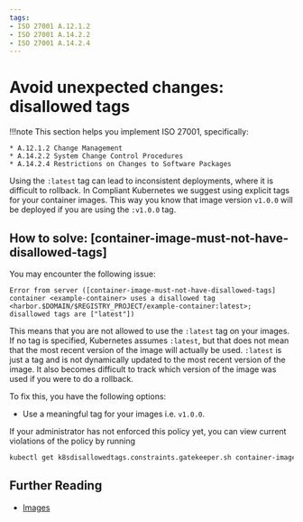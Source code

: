 ```yaml
---
tags:
- ISO 27001 A.12.1.2
- ISO 27001 A.14.2.2
- ISO 27001 A.14.2.4
---
```

# Avoid unexpected changes: disallowed tags

!!!note
    This section helps you implement ISO 27001, specifically:

    * A.12.1.2 Change Management
    * A.14.2.2 System Change Control Procedures
    * A.14.2.4 Restrictions on Changes to Software Packages

Using the `:latest` tag can lead to inconsistent deployments, where it is difficult to rollback. In Compliant Kubernetes we suggest using explicit tags for your container images. This way you know that image version `v1.0.0` will be deployed if you are using the `:v1.0.0` tag.

## How to solve: [container-image-must-not-have-disallowed-tags]

You may encounter the following issue:

```
Error from server ([container-image-must-not-have-disallowed-tags] container <example-container> uses a disallowed tag <harbor.$DOMAIN/$REGISTRY_PROJECT/example-container:latest>; disallowed tags are ["latest"])
```

This means that you are not allowed to use the `:latest` tag on your images. If no tag is specified, Kubernetes assumes `:latest`, but that does not mean that the most recent version of the image will actually be used. `:latest` is just a tag and is not dynamically updated to the most recent version of the image. It also becomes difficult to track which version of the image was used if you were to do a rollback.

To fix this, you have the following options:

- Use a meaningful tag for your images i.e. `v1.0.0`.

If your administrator has not enforced this policy yet, you can view current violations of the policy by running
```bash
kubectl get k8sdisallowedtags.constraints.gatekeeper.sh container-image-must-not-have-disallowed-tags -ojson | jq .status.violations
```

## Further Reading

* [Images](https://kubernetes.io/docs/concepts/containers/images/)
